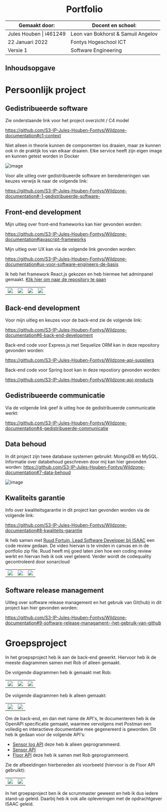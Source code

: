 <h1 align="center">Portfolio</h1>

<div align="center">

| Gemaakt door:           | Docent en school:     |
|-------------------------|-----------------------|
| Jules Houben \| i461249 | Leon van Bokhorst & Samuil Angelov    |
| 22 Januari 2022        | Fontys Hogeschool ICT |
| Versie 1                | Software Engineering  |
  
  </div>
  
  ## Inhoudsopgave
  
<h1 id="persoonlijk">Persoonlijk project</h1>
  
  <h2 id="gedistribueerde">Gedistribueerde software</h2>
  
  Zie onderstaande link voor het project overzicht / C4 model
  
https://github.com/S3-IP-Jules-Houben-Fontys/Wildzone-documentation#c1-context

Niet alleen in theorie kunnen de componenten los draaien, maar ze kunnen ook in de praktijk los van elkaar draaien. Elke service heeft zijn eigen image en kunnen getest worden in Docker

![image](https://user-images.githubusercontent.com/73841047/150634742-891346e2-fd64-40a5-a73a-d95b5026b8ab.png)

Voor alle uitleg over gedistribueerde software en beredeneringen van keuzes verwijs ik naar de volgende link:

https://github.com/S3-IP-Jules-Houben-Fontys/Wildzone-documentation#-1-gedistribueerde-software-

  <h2 id="front-end">Front-end development</h2>
  Mijn uitleg over front-end frameworks kan hier gevonden worden:
  
 https://github.com/S3-IP-Jules-Houben-Fontys/Wildzone-documentation#javascript-frameworks
 
  Mijn uitleg over UX kan via de volgende link gevonden worden:
  
  https://github.com/S3-IP-Jules-Houben-Fontys/Wildzone-documentation#ux-voor-software-engineers-de-basis
  
  Ik heb het framework React.js gekozen en heb hiermee het adminpanel gemaakt. <a href="https://github.com/S3-IP-Jules-Houben-Fontys/Wildzone-front-end-adminpanel">Klik hier om naar de repository te gaan</a>
 
<table>
    <tr>
      <td><img src="https://user-images.githubusercontent.com/73841047/150635046-d303f142-bb36-425c-9d66-d8a4de9a372e.png"></td>
      <td><img src="https://user-images.githubusercontent.com/73841047/150635059-2d52d32a-b945-4fbd-ad5b-1c8ad6a5679e.png"></td>
      <td><img src="https://user-images.githubusercontent.com/73841047/150635065-8e88f426-16db-4d49-8bfc-9771cf9eaa94.png"></td>
      <td><img src="https://user-images.githubusercontent.com/73841047/150635087-742f7db0-6302-47b9-b540-c998386bff23.png"></td>
  </tr>
</table>

<h2 id="back-end">Back-end development</h2>

Voor mijn uitleg en keuzes voor de back-end zie de volgende link:

https://github.com/S3-IP-Jules-Houben-Fontys/Wildzone-documentation#6-back-end-development

Back-end code voor Express.js met Sequelize ORM kan in deze repository gevonden worden:

https://github.com/S3-IP-Jules-Houben-Fontys/Wildzone-api-suppliers

Back-end code voor Spring boot kan in deze repostiory gevonden worden:

https://github.com/S3-IP-Jules-Houben-Fontys/Wildzone-api-products

<h2 id="communicatie">Gedistribueerde communicatie</h2>

Via de volgende link geef ik uitleg hoe de gedistribueerde communicatie werkt:

https://github.com/S3-IP-Jules-Houben-Fontys/Wildzone-documentation#4-gedistribueerde-communicatie

<h2 id="databehoud">Data behoud</h2>

In dit project zijn twee database systemen gebruikt: MongoDB en MySQL. Informatie over databehoud geschreven door mij kan hier gevonden worden:
https://github.com/S3-IP-Jules-Houben-Fontys/Wildzone-documentation#7-data-behoud

![image](https://user-images.githubusercontent.com/73841047/150636118-8d3bd6ab-bfcc-43ea-ba16-804cf95e66ee.png)

<h2 id="kwaliteit">Kwaliteits garantie</h2>

Info over kwaliteitsgarantie in dit project kan gevonden worden via de volgende link:

https://github.com/S3-IP-Jules-Houben-Fontys/Wildzone-documentation#8-kwaliteits-garantie

Ik heb samen met <a href="https://www.linkedin.com/in/ruudfortuin/">Ruud Fortuin, Lead Software Developer bij ISAAC</a> een code review gedaan. De video hiervan is te vinden in canvas en in de portfolio zip file. Ruud heeft mij goed laten zien hoe een coding review werkt en hiervan heb ik ook veel geleerd. Verder wordt de codequality gecontroleerd door sonarcloud

<table>
  <tr>
    <td><img src="https://user-images.githubusercontent.com/73841047/150645493-48a2cf55-88d1-4b6f-82e9-10ff18f5d283.png"></td>
    <td><img src="https://user-images.githubusercontent.com/73841047/150645516-2de389aa-0975-4a42-914f-89010a00efb5.png"></td>
    <td><img src="https://user-images.githubusercontent.com/73841047/150679355-1c99233b-51d8-4d7c-a6e5-51ee00b9c7b1.png"></td>
  </tr>
</table>

<h2 id="release">Software release management</h2>

Uitleg over software release management en het gebruik van Git(hub) in dit project kan hier gevonden worden:

https://github.com/S3-IP-Jules-Houben-Fontys/Wildzone-documentation#9-software-release-managament--het-gebruik-van-github


<h1 id="groep">Groepsproject</h1>

In het groepsproject heb ik aan de back-end gewerkt. Hiervoor heb ik de meeste diagrammen samen met Rob of alleen gemaakt.

De volgende diagrammen heb ik gemaakt met Rob:

<table>
  <tr>
    <td><img src="https://user-images.githubusercontent.com/73841047/150644509-d4b78a1f-399d-46bf-a64a-2f811ebd104e.png"></td>
    <td><img src="https://user-images.githubusercontent.com/73841047/150644511-86658eda-2452-4a67-9a21-7a7da5053ad1.png"></td>
    <td><img src="https://user-images.githubusercontent.com/73841047/150644520-5ae5a2c9-51f7-46c0-be81-89e86fb832db.png"></td>
  </tr>
</table>

De volgende diagrammen heb ik alleen gemaakt:

<table>
  <tr>
    <td><img src="https://user-images.githubusercontent.com/73841047/150644668-96f41413-d934-4dbc-a9e3-8abe1152524c.png"></td>
    <td><img src="https://user-images.githubusercontent.com/73841047/150644691-0715bd28-cccf-4333-908d-07ee879af0bb.png"></td>
  </tr>
</table>

Om de back-end, en dan met name de API's, te documenteren heb ik de OpenAPI specificatie gemaakt, waarmee vervolgens met Postman een volledig en interactieve documentatie mee gegenereerd is geworden. Dit heb ik gedaan voor de volgende API's:

- <a href="https://github.com/s3-db01/ISAAC-sensor-log-back-end">Sensor log API</a> deze heb ik alleen geprogrammeerd.
- <a href="https://github.com/s3-db01/ISAAC-sensor-back-end">Sensor API</a>
- <a href="https://github.com/s3-db01/ISAAC-floor-back-end">Floor API</a> deze heb ik samen met Rob geprogrammeerd.

Zie de afbeeldingen hierbeneden als voorbeeld (hiervoor is de Floor API gebruikt):

<table>
  <tr>
    <td><img src="https://user-images.githubusercontent.com/73841047/150645814-1ee72fce-a1b5-44b7-8a73-36c5f7dbb403.png"></td>
    <td><img src="https://user-images.githubusercontent.com/73841047/150645888-7349794d-c740-42b6-a15c-f26c0c169b6f.png"></td>
  </tr>
</table>

In het groepsproject ben ik de scrummaster geweest en heb ik dus iedere stand-up geleid. Daarbij heb ik ook alle opleveringen met de opdrachtgever ISAAC geleid.
